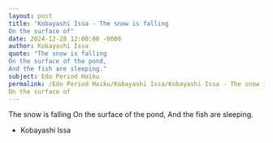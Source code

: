 ```yaml
---
layout: post
title: "Kobayashi Issa - The snow is falling
On the surface of"
date: 2024-12-28 12:00:00 -0000
author: Kobayashi Issa
quote: "The snow is falling
On the surface of the pond,
And the fish are sleeping."
subject: Edo Period Haiku
permalink: /Edo Period Haiku/Kobayashi Issa/Kobayashi Issa - The snow is falling
On the surface of
---
```


The snow is falling
On the surface of the pond,
And the fish are sleeping.

- Kobayashi Issa
